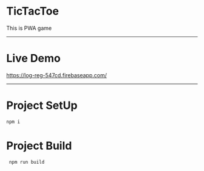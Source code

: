# TicTacToe
This is PWA game <hr>

# Live Demo
https://log-reg-547cd.firebaseapp.com/
<hr>

# __Project SetUp__
``npm i``
# __Project Build__
`` npm run build``
